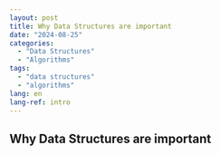 ```yaml
---
layout: post
title: Why Data Structures are important
date: "2024-08-25"
categories: 
  - "Data Structures"
  - "Algorithms"
tags: 
  - "data structures"
  - "algorithms"
lang: en
lang-ref: intro
---
```


## Why Data Structures are important

